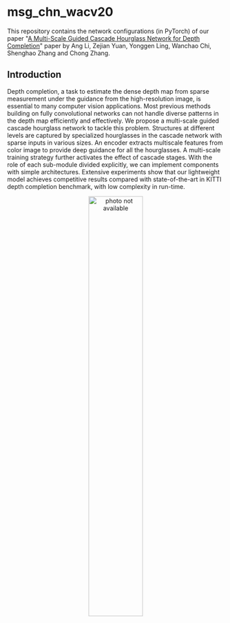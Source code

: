 # msg_chn_wacv20
This repository contains the network configurations (in PyTorch) of our paper "[A Multi-Scale Guided Cascade Hourglass Network for Depth Completion](http://openaccess.thecvf.com/content_WACV_2020/papers/Li_A_Multi-Scale_Guided_Cascade_Hourglass_Network_for_Depth_Completion_WACV_2020_paper.pdf)" paper by Ang Li, Zejian Yuan, Yonggen Ling, Wanchao Chi, Shenghao Zhang and Chong Zhang.
## Introduction
Depth completion, a task to estimate the dense depth map from sparse measurement under the guidance from the
high-resolution image, is essential to many computer vision applications. Most previous methods building on fully convolutional networks can not handle diverse patterns in the depth map efficiently and effectively. We propose a multi-scale guided cascade hourglass network to tackle this problem. Structures at different levels are captured by specialized hourglasses in the cascade network with sparse inputs in various sizes. An encoder extracts multiscale features from color image to provide deep guidance
for all the hourglasses. A multi-scale training strategy further activates the effect of cascade stages. With the role of
each sub-module divided explicitly, we can implement components with simple architectures. Extensive experiments show that our lightweight model achieves competitive results compared with state-of-the-art in KITTI depth completion benchmark, with low complexity in run-time.

<p align="center">
  <img src="https://github.com/anglixjtu/msg_chn_wacv20/blob/master/demo/video5.gif" alt="photo not available" height="50%">
</p>
